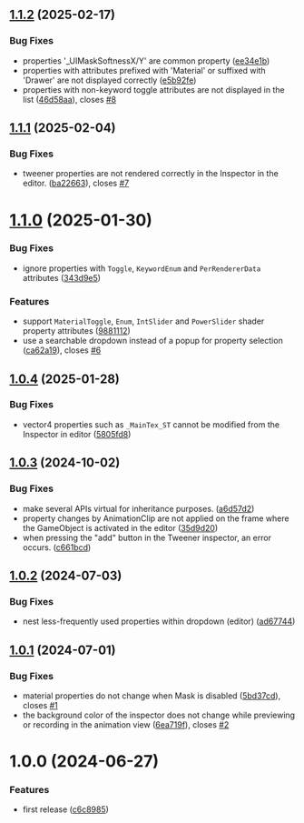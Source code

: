## [1.1.2](https://github.com/mob-sakai/UIMaterialPropertyInjector/compare/1.1.1...1.1.2) (2025-02-17)


### Bug Fixes

* properties '_UIMaskSoftnessX/Y' are common property ([ee34e1b](https://github.com/mob-sakai/UIMaterialPropertyInjector/commit/ee34e1b9099a1ccb83146a15f89c73e339f9fcc1))
* properties with attributes prefixed with 'Material' or suffixed with 'Drawer' are not displayed correctly ([e5b92fe](https://github.com/mob-sakai/UIMaterialPropertyInjector/commit/e5b92fe8ebc3d24646988e2d4f7295dd6d80308e))
* properties with non-keyword toggle attributes are not displayed in the list ([46d58aa](https://github.com/mob-sakai/UIMaterialPropertyInjector/commit/46d58aa10e34e6a0e21d80ae2bc71307723c901d)), closes [#8](https://github.com/mob-sakai/UIMaterialPropertyInjector/issues/8)

## [1.1.1](https://github.com/mob-sakai/UIMaterialPropertyInjector/compare/1.1.0...1.1.1) (2025-02-04)


### Bug Fixes

* tweener properties are not rendered correctly in the Inspector in the editor. ([ba22663](https://github.com/mob-sakai/UIMaterialPropertyInjector/commit/ba2266318b8497efdee4fd6c1c3821c14ebc58a3)), closes [#7](https://github.com/mob-sakai/UIMaterialPropertyInjector/issues/7)

# [1.1.0](https://github.com/mob-sakai/UIMaterialPropertyInjector/compare/1.0.4...1.1.0) (2025-01-30)


### Bug Fixes

* ignore properties with `Toggle`, `KeywordEnum` and `PerRendererData` attributes ([343d9e5](https://github.com/mob-sakai/UIMaterialPropertyInjector/commit/343d9e5a51a396fe083fb0b41f2cd3cd18dc5afa))


### Features

* support `MaterialToggle`, `Enum`, `IntSlider` and `PowerSlider` shader property attributes ([9881112](https://github.com/mob-sakai/UIMaterialPropertyInjector/commit/988111243dbe81d9f19af9cc87136b9c02ba631b))
* use a searchable dropdown instead of a popup for property selection ([ca62a19](https://github.com/mob-sakai/UIMaterialPropertyInjector/commit/ca62a19627d5c9ff4be9093a0745feba1df349de)), closes [#6](https://github.com/mob-sakai/UIMaterialPropertyInjector/issues/6)

## [1.0.4](https://github.com/mob-sakai/UIMaterialPropertyInjector/compare/1.0.3...1.0.4) (2025-01-28)


### Bug Fixes

* vector4 properties such as `_MainTex_ST` cannot be modified from the Inspector in editor ([5805fd8](https://github.com/mob-sakai/UIMaterialPropertyInjector/commit/5805fd8ec5f0b0167d7dcda2ca5f378c4fa26506))

## [1.0.3](https://github.com/mob-sakai/UIMaterialPropertyInjector/compare/1.0.2...1.0.3) (2024-10-02)


### Bug Fixes

* make several APIs virtual for inheritance purposes. ([a6d57d2](https://github.com/mob-sakai/UIMaterialPropertyInjector/commit/a6d57d27fb69ecd793c5ba8092eb1c1784f8d92b))
* property changes by AnimationClip are not applied on the frame where the GameObject is activated in the editor ([35d9d20](https://github.com/mob-sakai/UIMaterialPropertyInjector/commit/35d9d2035e39e0ad3991947530698015fb10ac8f))
* when pressing the "add" button in the Tweener inspector, an error occurs. ([c661bcd](https://github.com/mob-sakai/UIMaterialPropertyInjector/commit/c661bcdb3b74f16f6df4894c0f26951c2162c345))

## [1.0.2](https://github.com/mob-sakai/UIMaterialPropertyInjector/compare/1.0.1...1.0.2) (2024-07-03)


### Bug Fixes

* nest less-frequently used properties within dropdown (editor) ([ad67744](https://github.com/mob-sakai/UIMaterialPropertyInjector/commit/ad67744c0525a1c3f2be7dcc7ccea94084d2b914))

## [1.0.1](https://github.com/mob-sakai/UIMaterialPropertyInjector/compare/1.0.0...1.0.1) (2024-07-01)


### Bug Fixes

* material properties do not change when Mask is disabled ([5bd37cd](https://github.com/mob-sakai/UIMaterialPropertyInjector/commit/5bd37cd41f8500417d717484d8439667e5cae0a1)), closes [#1](https://github.com/mob-sakai/UIMaterialPropertyInjector/issues/1)
* the background color of the inspector does not change while previewing or recording in the animation view ([6ea719f](https://github.com/mob-sakai/UIMaterialPropertyInjector/commit/6ea719f13270f08bb6e467831f16096f6bbd88a6)), closes [#2](https://github.com/mob-sakai/UIMaterialPropertyInjector/issues/2)

# 1.0.0 (2024-06-27)


### Features

* first release ([c6c8985](https://github.com/mob-sakai/UIMaterialPropertyInjector/commit/c6c8985857e3be807e8e392120925b1e036c094d))
